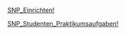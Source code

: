 [SNP_Einrichten!](https://github.zhaw.ch/SNP/snp-lab-env?tab=readme-ov-file)


[SNP_Studenten_Praktikumsaufgaben!](https://github.zhaw.ch/SNP/snp_students)
